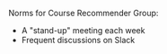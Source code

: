 Norms for Course Recommender Group: 
  * A "stand-up" meeting each week
  * Frequent discussions on Slack